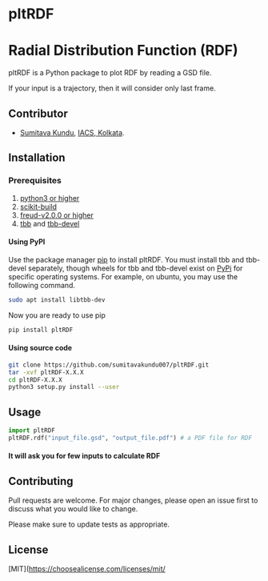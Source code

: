 # pltRDF

# Radial Distribution Function (RDF)

pltRDF is a Python package to plot RDF by reading a GSD file.

If your input is a trajectory, then it will consider only last frame.

## Contributor
- [Sumitava Kundu](https://github.com/sumitavakundu007/), [IACS, Kolkata](http://www.iacs.res.in/).

## Installation
### Prerequisites
1. [python3 or higher](https://www.python.org/download/releases/3.0/)
2. [scikit-build](https://pypi.org/project/scikit-build/)
3. [freud-v2.0.0 or higher](https://freud.readthedocs.io/en/latest/index.html)
4. [tbb](https://pkgs.org/download/tbb) and [tbb-devel](https://pkgs.org/download/tbb-devel)

#### Using PyPI
Use the package manager [pip](https://pip.pypa.io/en/stable/) to install pltRDF.
You must install tbb and tbb-devel separately, though wheels for tbb and tbb-devel exist on [PyPi](https://pypi.org/) for specific operating systems.
For example, on ubuntu, you may use the following command.
```bash
sudo apt install libtbb-dev
```
Now you are ready to use pip
```bash
pip install pltRDF
```

#### Using source code
```bash
git clone https://github.com/sumitavakundu007/pltRDF.git
tar -xvf pltRDF-X.X.X
cd pltRDF-X.X.X
python3 setup.py install --user
```

## Usage

```python
import pltRDF
pltRDF.rdf("input_file.gsd", "output_file.pdf") # a PDF file for RDF
```
#### It will ask you for few inputs to calculate RDF

## Contributing
Pull requests are welcome. For major changes, please open an issue first to discuss what you would like to change.

Please make sure to update tests as appropriate.

## License
[MIT](https://choosealicense.com/licenses/mit/
